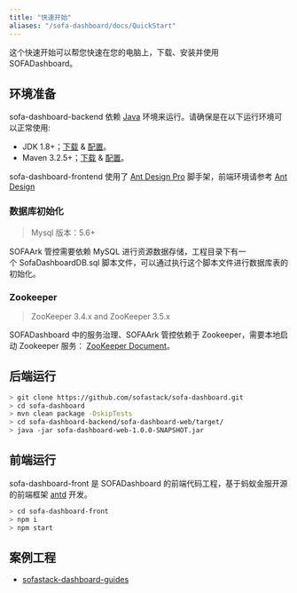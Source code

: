 ```yaml
---
title: "快速开始"
aliases: "/sofa-dashboard/docs/QuickStart"
---
```


这个快速开始可以帮您快速在您的电脑上，下载、安装并使用 SOFADashboard。

## 环境准备

sofa-dashboard-backend 依赖 [Java](https://docs.oracle.com/cd/E19182-01/820-7851/inst_cli_jdk_javahome_t/) 环境来运行。请确保是在以下运行环境可以正常使用:

* JDK 1.8+；[下载](http://www.oracle.com/technetwork/java/javase/downloads/jdk8-downloads-2133151.html) & [配置](https://docs.oracle.com/cd/E19182-01/820-7851/inst_cli_jdk_javahome_t/)。
* Maven 3.2.5+；[下载](https://maven.apache.org/download.cgi) & [配置](https://maven.apache.org/settings.html)。

sofa-dashboard-frontend 使用了 [Ant Design Pro](https://github.com/ant-design/ant-design-pro) 脚手架，前端环境请参考 [Ant Design](https://github.com/ant-design/ant-design/blob/master/README-zh_CN.md)

### 数据库初始化

> Mysql 版本：5.6+

SOFAArk 管控需要依赖 MySQL 进行资源数据存储，工程目录下有一个 SofaDashboardDB.sql 脚本文件，可以通过执行这个脚本文件进行数据库表的初始化。

### Zookeeper 

> ZooKeeper 3.4.x and ZooKeeper 3.5.x

SOFADashboard 中的服务治理、SOFAArk 管控依赖于 Zookeeper，需要本地启动 Zookeeper 服务： [ZooKeeper Document](https://zookeeper.apache.org/doc/current/zookeeperStarted.html)。

## 后端运行

```bash
> git clone https://github.com/sofastack/sofa-dashboard.git
> cd sofa-dashboard
> mvn clean package -DskipTests
> cd sofa-dashboard-backend/sofa-dashboard-web/target/
> java -jar sofa-dashboard-web-1.0.0-SNAPSHOT.jar
```

## 前端运行

sofa-dashboard-front 是 SOFADashboard 的前端代码工程，基于蚂蚁金服开源的前端框架 [antd](https://ant.design/) 开发。

```bash
> cd sofa-dashboard-front
> npm i
> npm start
```

## 案例工程

* [sofastack-dashboard-guides](https://github.com/sofastack-guides/sofastack-dashboard-guides)


